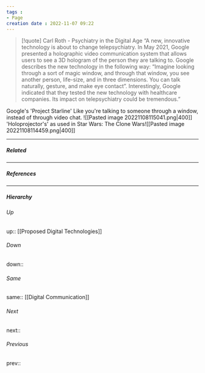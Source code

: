 ```yaml
---
tags :
- Page
creation date : 2022-11-07 09:22 
---
```


> [!quote] Carl Roth - Psychiatry in the Digital Age
> “A new, innovative technology is about to change telepsychiatry. In May 2021, Google presented a holographic video communication system that allows users to see a 3D hologram of the person they are talking to. Google describes the new technology in the following way: “Imagine looking through a sort of magic window, and through that window, you see another person, life-size, and in three dimensions. You can talk naturally, gesture, and make eye contact”. Interestingly, Google indicated that they tested the new technology with healthcare companies. Its impact on telepsychiatry could be tremendous.”

Google's 'Project Starline' 
Like you're talking to someone through a window, instead of through video chat.
![[Pasted image 20221108115041.png|400]]
'Holoprojector's' as used in Star Wars: The Clone Wars![[Pasted image 20221108114459.png|400]]

---
##### Related


---
##### References


---
##### Hierarchy
###### Up
up:: [[Proposed Digital Technologies]]

###### Down
down:: 
###### Same
same:: [[Digital Communication]]
###### Next
next:: 
###### Previous
prev:: 